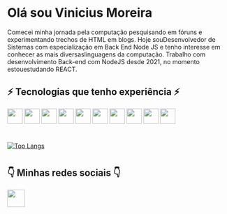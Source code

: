 # Olá sou Vinicius Moreira

Comecei minha jornada pela computação pesquisando em fóruns e experimentando trechos de HTML em blogs. Hoje souDesenvolvedor de Sistemas com especialização em Back End Node JS e tenho interesse em conhecer as mais diversaslinguagens da computação. Trabalho com desenvolvimento Back-end com NodeJS desde 2021, no momento estouestudando REACT.

## ⚡ Tecnologias que tenho experiência ⚡

<a><img height= "35" src= "https://img.shields.io/badge/JavaScript-F7DF1E?style=for-the-badge&logo=javascript&logoColor=black"></a>
<a><img height= "35" src= "https://img.shields.io/badge/Node.js-339933?style=for-the-badge&logo=nodedotjs&logoColor=white"></a>
<a><img height= "35" src= "https://img.shields.io/badge/Git-F05032?style=for-the-badge&logo=git&logoColor=white"></a>
<a><img height= "35" src= "https://img.shields.io/badge/TypeScript-007ACC?style=for-the-badge&logo=typescript&logoColor=white"></a>
<a><img height= "35" src= "https://img.shields.io/badge/Express.js-404D59?style=for-the-badge"></a>
<a><img height= "35" src= "https://img.shields.io/badge/React-20232A?style=for-the-badge&logo=react&logoColor=61DAFB"></a>
<a><img height= "35" src= "https://img.shields.io/badge/MySQL-00000F?style=for-the-badge&logo=mysql&logoColor=white"></a>
<a><img height= "35" src= "https://img.shields.io/badge/Microsoft_Azure-0089D6?style=for-the-badge&logo=microsoft-azure&logoColor=white"></a>
<a><img height= "35" src= "https://img.shields.io/badge/MongoDB-4EA94B?style=for-the-badge&logo=mongodb&logoColor=white"></a>
<a><img height= "35" src= "https://img.shields.io/badge/Firebase-20232A?style=for-the-badge&logo=firebase&logoColor=yellow"></a>

#

[![Top Langs](https://github-readme-stats.vercel.app/api/top-langs/?username=viniciuscm97&hide=javascript,pascal&layout=compact&theme=dark)](https://github.com/viniciuscm97/github-readme-stats)

#

## 👇 Minhas redes sociais 👇
<a href="https://www.linkedin.com/in/vinicius-castro-moreira-86732215b/"><img height="40" src="https://img.shields.io/badge/LinkedIn-0077B5?style=for-the-badge&logo=linkedin&logoColor=white"></a>


<!--
**viniciuscm97/viniciuscm97** is a ✨ _special_ ✨ repository because its `README.md` (this file) appears on your GitHub profile.

Here are some ideas to get you started:

- 🔭 I’m currently working on ...
- 🌱 I’m currently learning ...
- 👯 I’m looking to collaborate on ...
- 🤔 I’m looking for help with ...
- 💬 Ask me about ...
- 📫 How to reach me: ...
- 😄 Pronouns: ...
- ⚡ Fun fact: ...
-->
